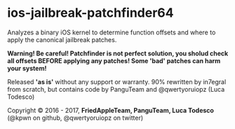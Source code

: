 # ios-jailbreak-patchfinder64

Analyzes a binary iOS kernel to determine function offsets and where to apply the canonical jailbreak patches.

__Warning! Be careful! Patchfinder is not perfect solution, you sholud check all offsets BEFORE applying any patches!
Some 'bad' patches can harm your system!__

Released __'as is'__ without any support or warranty. 90% rewritten by in7egral from scratch, but contains code by PanguTeam
and @qwertyoruiopz (Luca Todesco)

Copyright © 2016 - 2017, __FriedAppleTeam, PanguTeam, Luca Todesco__ (@kpwn on github, @qwertyoruiopz on twitter)

